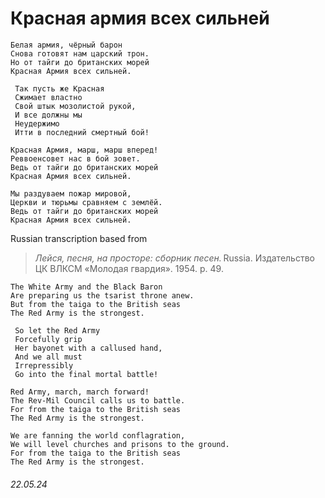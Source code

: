 # __Красная армия всех сильней__
```
Белая армия, чёрный барон
Снова готовят нам царский трон.
Но от тайги до британских морей
Красная Армия всех сильней.

 Так пусть же Красная
 Сжимает властно
 Свой штык мозолистой рукой,
 И все должны мы
 Неудержимо
 Итти в последний смертный бой!

Красная Армия, марш, марш вперед!
Реввоенсовет нас в бой зовет.
Ведь от тайги до британских морей
Красная Армия всех сильней.

Мы раздуваем пожар мировой,
Церкви и тюрьмы сравняем с землёй.
Ведь от тайги до британских морей
Красная Армия всех сильней.
```
Russian transcription based from
> *Лейся, песня, на просторе: сборник песен.* Russia. Издательство ЦК ВЛКСМ «Молодая гвардия». 1954. p. 49.
```
The White Army and the Black Baron
Are preparing us the tsarist throne anew.
But from the taiga to the British seas
The Red Army is the strongest.

 So let the Red Army
 Forcefully grip
 Her bayonet with a callused hand,
 And we all must
 Irrepressibly
 Go into the final mortal battle!

Red Army, march, march forward!
The Rev-Mil Council calls us to battle.
For from the taiga to the British seas
The Red Army is the strongest.

We are fanning the world conflagration,
We will level churches and prisons to the ground.
For from the taiga to the British seas
The Red Army is the strongest.
```
###### 22.05.24
